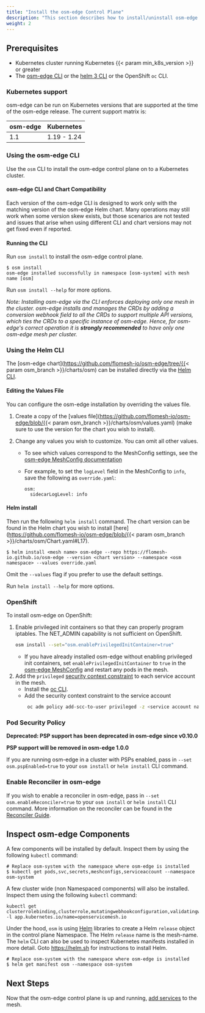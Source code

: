 ```yaml
---
title: "Install the osm-edge Control Plane"
description: "This section describes how to install/uninstall osm-edge on a Kubernetes cluster"
weight: 2
---
```


## Prerequisites

- Kubernetes cluster running Kubernetes {{< param min_k8s_version >}} or greater
- The [osm-edge CLI](/docs/guides/operating/cli) or the [helm 3 CLI](https://helm.sh/docs/intro/install/) or the OpenShift `oc` CLI.

### Kubernetes support

osm-edge can be run on Kubernetes versions that are supported at the time of the osm-edge release. The current support matrix is:

| osm-edge          | Kubernetes  |
| ----------------- | ----------- |
| 1.1               | 1.19 - 1.24 |

### Using the osm-edge CLI

Use the `osm` CLI to install the osm-edge control plane on to a Kubernetes cluster.

#### osm-edge CLI and Chart Compatibility

Each version of the osm-edge CLI is designed to work only with the matching version of the osm-edge Helm chart. Many operations may still work when some version skew exists, but those scenarios are not tested and issues that arise when using different CLI and chart versions may not get fixed even if reported.

#### Running the CLI

Run `osm install` to install the osm-edge control plane.

```console
$ osm install
osm-edge installed successfully in namespace [osm-system] with mesh name [osm]
```

Run `osm install --help` for more options.

_Note: Installing osm-edge via the CLI enforces deploying only one mesh in the cluster. osm-edge installs and manages the CRDs by adding a conversion webhook field to all the CRDs to support multiple API versions, which ties the CRDs to a specific instance of osm-edge. Hence, for osm-edge's correct operation it is **strongly recommended** to have only one osm-edge mesh per cluster._

### Using the Helm CLI

The [osm-edge chart](https://github.com/flomesh-io/osm-edge/tree/{{< param osm_branch >}}/charts/osm) can be installed directly via the [Helm CLI](https://helm.sh/docs/intro/install/).

#### Editing the Values File

You can configure the osm-edge installation by overriding the values file.

1. Create a copy of the [values file](https://github.com/flomesh-io/osm-edge/blob/{{< param osm_branch >}}/charts/osm/values.yaml) (make sure to use the version for the chart you wish to install).
1. Change any values you wish to customize. You can omit all other values.

   - To see which values correspond to the MeshConfig settings, see the [osm-edge MeshConfig documentation](/docs/guides/operating/mesh_config)

   - For example, to set the `logLevel` field in the MeshConfig to `info`, save the following as `override.yaml`:
     ```console
     osm:
       sidecarLogLevel: info
     ```

#### Helm install

Then run the following `helm install` command. The chart version can be found in the Helm chart you wish to install [here](https://github.com/flomesh-io/osm-edge/blob/{{< param osm_branch >}}/charts/osm/Chart.yaml#L17).

```console
$ helm install <mesh name> osm-edge --repo https://flomesh-io.github.io/osm-edge --version <chart version> --namespace <osm namespace> --values override.yaml
```

Omit the `--values` flag if you prefer to use the default settings.

Run `helm install --help` for more options.

### OpenShift

To install osm-edge on OpenShift:

1. Enable privileged init containers so that they can properly program iptables. The NET_ADMIN capability is not sufficient on OpenShift.
   ```bash
   osm install --set="osm.enablePrivilegedInitContainer=true"
   ```
   - If you have already installed osm-edge without enabling privileged init containers, set `enablePrivilegedInitContainer` to `true` in the [osm-edge MeshConfig](/docs/guides/operating/mesh_config) and restart any pods in the mesh.
1. Add the `privileged` [security context constraint](https://docs.openshift.com/container-platform/4.7/authentication/managing-security-context-constraints.html) to each service account in the mesh.
   - Install the [oc CLI](https://docs.openshift.com/container-platform/4.7/cli_reference/openshift_cli/getting-started-cli.html).
   - Add the security context constraint to the service account
     ```bash
      oc adm policy add-scc-to-user privileged -z <service account name> -n <service account namespace>
     ```

### Pod Security Policy

**Deprecated: PSP support has been deprecated in osm-edge since v0.10.0**

**PSP support will be removed in osm-edge 1.0.0**

If you are running osm-edge in a cluster with PSPs enabled, pass in `--set osm.pspEnabled=true` to your `osm install` or `helm install` CLI command.

### Enable Reconciler in osm-edge

If you wish to enable a reconciler in osm-edge, pass in `--set osm.enableReconciler=true` to your `osm install` or `helm install` CLI command. More information on the reconciler can be found in the [Reconciler Guide](/docs/guides/operating/reconciler).

## Inspect osm-edge Components

A few components will be installed by default. Inspect them by using the following `kubectl` command:

```console
# Replace osm-system with the namespace where osm-edge is installed
$ kubectl get pods,svc,secrets,meshconfigs,serviceaccount --namespace osm-system
```

A few cluster wide (non Namespaced components) will also be installed. Inspect them using the following `kubectl` command:

```console
kubectl get clusterrolebinding,clusterrole,mutatingwebhookconfiguration,validatingwebhookconfigurations -l app.kubernetes.io/name=openservicemesh.io
```

Under the hood, `osm` is using [Helm](https://helm.sh) libraries to create a Helm `release` object in the control plane Namespace. The Helm `release` name is the mesh-name. The `helm` CLI can also be used to inspect Kubernetes manifests installed in more detail. Goto https://helm.sh for instructions to install Helm.

```console
# Replace osm-system with the namespace where osm-edge is installed
$ helm get manifest osm --namespace osm-system
```

## Next Steps

Now that the osm-edge control plane is up and running, [add services](/docs/guides/app_onboarding/) to the mesh.
